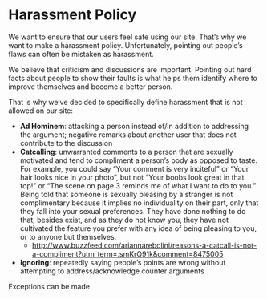 Harassment Policy
=================

We want to ensure that our users feel safe using our site. That’s why we want to make a harassment policy. Unfortunately, pointing out people’s flaws can often be mistaken as harassment.

We believe that criticism and discussions are important. Pointing out hard facts about people to show their faults is what helps them identify where to improve themselves and become a better person.

That is why we’ve decided to specifically define harassment that is not allowed on our site:

* **Ad Hominem**: attacking a person instead of/in addition to addressing the argument; negative remarks about another user that does not contribute to the discussion
* **Catcalling**: unwarranted comments to a person that are sexually motivated and tend to compliment a person’s body as opposed to taste. For example, you could say “Your comment is very inciteful” or “Your hair looks nice in your photo”, but not “Your boobs look great in that top!” or “The scene on page 3 reminds me of what I want to do to you.” Being told that someone is sexually pleasing by a stranger is not complimentary because it implies no individuality on their part, only that they fall into your sexual preferences. They have done nothing to do that, besides exist, and as they do not know you, they have not cultivated the feature you prefer with any idea of being pleasing to you, or to anyone but themselves.
    * http://www.buzzfeed.com/ariannarebolini/reasons-a-catcall-is-not-a-compliment?utm_term=.smKrQ91k&comment=8475005 
* **Ignoring**: repeatedly saying people’s points are wrong without attempting to address/acknowledge counter arguments

Exceptions can be made 